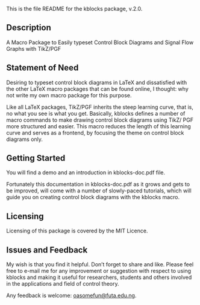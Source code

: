This is the file README for the kblocks package, v.2.0.

## Description
A Macro Package to Easily typeset Control Block Diagrams and Signal Flow Graphs with TikZ/PGF

## Statement of Need
Desiring to typeset control block diagrams in LaTeX and dissatisfied 
with the other LaTeX macro packages that can be found online, 
I thought: why not write my own macro package for this purpose. 

Like all LaTeX packages, TikZ/PGF inherits the steep learning curve, that is, 
no what you see is what you get. 
Basically, kblocks defines a number of macro commands to make drawing control block diagrams 
using TikZ/ PGF more structured and easier. 
This macro reduces the length of this learning curve and serves as a frontend, 
by focusing the theme on control block diagrams only.

## Getting Started
You will find a demo and an introduction in kblocks-doc.pdf file. 

Fortunately this documentation in kblocks-doc.pdf as it grows and gets to be improved, 
will come with a number of slowly-paced tutorials, which will guide you 
on creating control block diagrams with the kblocks macro.

## Licensing
Licensing of this package is covered by the MIT Licence.

## Issues and Feedback
My wish is that you find it helpful. Don’t forget to share and like. 
Please feel free to e-mail me for any improvement or suggestion with respect to 
using kblocks and making it useful for researchers, students and others involved
in the applications and field of control theory.

Any feedback is welcome: oasomefun@futa.edu.ng<Oluwasegun Somefun>.
